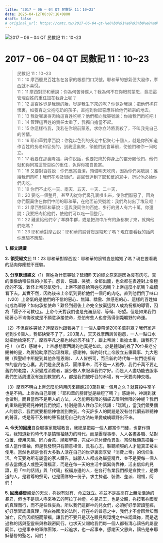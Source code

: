 ```yaml
---
title: "2017 – 06 – 04 QT 民數記 11：10~23"
date: 2025-04-12T00:07:18+0800
draft: false
# original_url: https://cmtc.tw/2017-06-04-qt-%e6%b0%91%e6%95%b8%e8%a8%98-11%ef%bc%9a1023
---
```


![2017 – 06 – 04 QT 民數記 11：10\~23](/images/qt.jpg   "2017 – 06 – 04 QT 民數記 11：10\~23")

# 2017 – 06 – 04 QT 民數記 11：10\~23

> 民數記 11：10\~23  
> 11：10 摩西聽見百姓各在各家的帳棚門口哭號。耶和華的怒氣便大發作，摩西就不喜悅。  
> 11：11 摩西對耶和華說：你為何苦待僕人？我為何不在你眼前蒙恩，竟把這管理百姓的重任加在我身上呢？  
> 11：12 這百姓豈是我懷的胎，豈是我生下來的呢？你竟對我說：把他們抱在懷裏，如養育之父抱吃奶的孩子，直抱到你起誓應許給他們祖宗的地去。  
> 11：13 我從哪裏得肉給這百姓吃呢？他們都向我哭號說：你給我們肉吃吧！  
> 11：14 管理這百姓的責任太重了，我獨自擔當不起。  
> 11：15 你這樣待我，我若在你眼前蒙恩，求你立時將我殺了，不叫我見自己的苦情。  
> 11：16 耶和華對摩西說：你從以色列的長老中招聚七十個人，就是你所知道作百姓的長老和官長的，到我這裏來，領他們到會幕前，使他們和你一同站立。  
> 11：17 我要在那裏降臨，與你說話，也要把降於你身上的靈分賜他們，他們就和你同當這管百姓的重任，免得你獨自擔當。  
> 11：18 又要對百姓說：你們應當自潔，預備明天吃肉，因為你們哭號說：誰給我們肉吃！我們在埃及很好。這聲音達到了耶和華的耳中，所以他必給你們肉吃。  
> 11：19 你們不止吃一天、兩天、五天、十天、二十天，  
> 11：20 要吃一個整月，甚至肉從你們鼻孔裏噴出來，使你們厭惡了，因為你們厭棄住在你們中間的耶和華，在他面前哭號說：我們為何出了埃及呢！  
> 11：21 摩西對耶和華說：這與我同住的百姓、步行的男人有六十萬，你還說：我要把肉給他們，使他們可以吃一個整月。  
> 11：22 難道給他們宰了羊群牛群，或是把海中所有的魚都聚了來，就夠他們吃嗎？  
> 11：23 耶和華對摩西說：耶和華的膀臂豈是縮短了嗎？現在要看我的話向你應驗不應驗。

**1.** **經文誦讀**

**2.** **領受經文**民 11：23 耶和華對摩西說：耶和華的膀臂豈是縮短了嗎？現在要看我的話向你應驗不應驗。

**3. 分享默想經文**（1）百姓為什麼哭號？延續昨天的經文原來是因為沒有肉吃，真的很像幼稚任性的小孩子。怨言、惡語、哭號，全都出籠，也全都在表達對上帝極度的不滿，難怪上帝怒氣發作。上帝不願意給百姓吃肉嗎？上帝這麼小氣嗎？繼續看下去，其實不然，因為後來上帝氣到要給他們一個月的肉吃，直到他們倒了味口（v20）上帝氣的是他們的不信的惡心、無知、驕傲、無感恩的心、這樣的百姓如何成為軍隊？如何承接使命？難怪到最後上帝完全放棄這群人成為祝福的導管，因為「孺子不可教也」。上帝今天對我們也是充滿忍耐、等候、盼望。但是如果我們硬著心不肯悔改或是不願意承接使命，恐怕有些人也會落得倒斃曠野的命運。

（2）不但百姓哭號？連摩西也跟著哭了！一個人要帶領200多萬群眾？我們家連老到少6個人，我都快受不了了，200萬人，天天找摩西訴苦抱怨，一人一點口水就把他給淹死了，摩西平凡之軀也終於忍不住了，跟上帝說：重擔太重，讓我死了吧！（v15）感謝主，上帝想想摩西說的也真是如此，於是體諒的找了70位長老分賜神的靈，為要協助摩西治理群眾。感謝神，新約時代上帝設立五重職事、九大恩賜（與聖經中所提到其他各種恩賜）、人人皆祭司，而且新約時代每一位門徒都有神的靈內在心裏，我們是全民皆兵、團隊事奉，而不是一人獨秀，我們千萬不要走舊約的老路，大家變成消費者，讓少數人來服事我們才好。而是人人盡功能去服事我們生活周遭沒有進到教堂的人，都是我們被呼召的禾場，有一天要向神交帳。

（3）摩西不明白上帝怎麼能夠用肉來餵飽200萬群眾一個月之久？就算殺牛宰羊也是不夠。上帝為自己辯護：「耶和華的膀臂豈是縮短了嗎？」感謝神，神說到就會做到，而且當然不是用人的方法，人怎能用有限的腦袋去限制無限的神呢？我們的重點是要聽見神對我們說話，特別是個人性啟示的話語：「瑞嗎」，當我們領受個人的啟示，我們就要相信神會說到做到。今天許多人的問題是沒有付代價去聆聽神的聲音，或是等不及神的聲音就用自己的方法結果變成繞曠野出不來。

**4. 今天的回應**自從服事家職場教會，我總是把每一個人都當作門徒，也當作領袖。我知道新約時代不是搞領袖魅力的時代，而是團隊事奉、人人各盡各職、站對位置、使用恩賜、同心合意、順服聖靈，完成神託付使命異象。當然我願意把每一個人當作領袖，但是我發現只有願意相信、具有心志，聆聽順服的人才能真正被主使用。當然也總是會有大多數人活在自己的世界裏面享受「消費上帝」的信仰生活。今天要為所有屬靈的家人禱告，誠願人人都成為屬靈精兵、並不是要每一個人都去當傳道人或整天傳福音，而是在每一天的生活中緊緊倚靠神，活出信仰的見證，用「神的話語」與「代禱」祝福身邊的人，在各行各業我們都是宣教士，是傳道的人，是君尊的祭司，也是團隊的一份子。求主揀選、裝備、差派、賜福，阿們！

**5. 回應禱告**親愛的天父，祢說有就有、命立就立。祢並不是高高在上無法溝通的暴君，但也不是讓人呼來喚去的阿拉丁神燈。祢是君王，也是父親，祢按著祢國度的真理而行，而不是任性妄為。所以我們這群神的兒女們，必須好好學習讀聖經，好好學習認識真理，明白祢國度的法則，行在祢的旨意之中，我們才不會因無知而滅亡，反倒因順服而蒙福。讓我們不要只是活在眼見與環境之中來認識祢，而是透過祢的話與聖靈來與祢親密同行。也求天父賜給我們每一個人都有清心禱告的屬靈同伴，也是事奉的軍隊團隊，一起追求，也一起事奉。感謝天父恩典，禱告是奉耶穌基督的聖名，阿們！